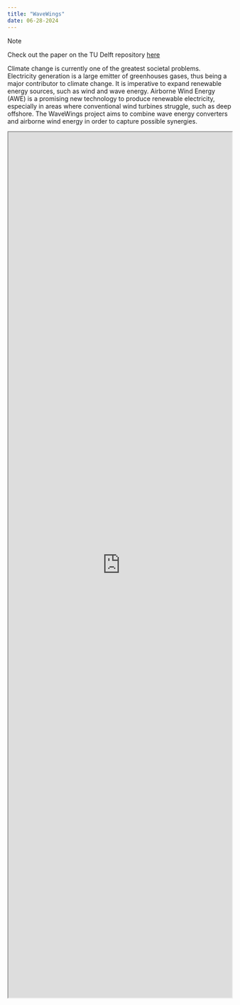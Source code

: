 ```yaml
--- 
title: "WaveWings"
date: 06-28-2024
---
```


> [!note]
>
> Check out the paper on the TU Delft repository [here](https://repository.tudelft.nl/record/uuid:0fa058b7-61b4-40fe-85f7-a686cf0c7425)

Climate change is currently one of the greatest societal problems. Electricity generation is a large emitter of greenhouses gases, thus being a major contributor to climate change. It is imperative to expand renewable energy sources, such as wind and wave energy. Airborne Wind Energy (AWE) is a promising new technology to produce renewable electricity, especially in areas where conventional wind turbines struggle, such as deep offshore. The WaveWings project aims to combine wave energy converters and airborne wind energy in order to capture possible synergies.

<iframe src="https://drive.google.com/file/d/1SkfCB_C7eZKL2fk1YLqLR7FOrySyhfEW/view" width="100%" height="50%"></iframe>


